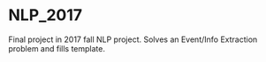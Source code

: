 # NLP_2017
Final project in 2017 fall NLP project. Solves an Event/Info Extraction problem and fills template.
